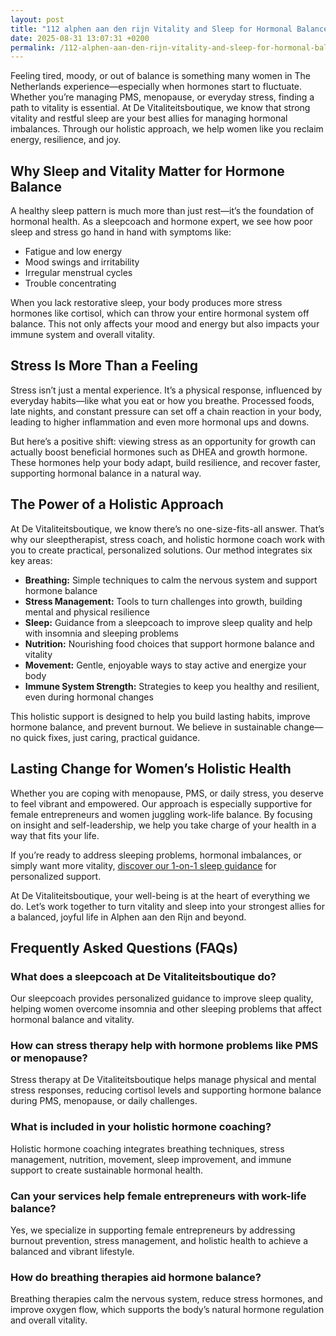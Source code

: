 ```yaml
---
layout: post
title: "112 alphen aan den rijn Vitality and Sleep for Hormonal Balance"
date: 2025-08-31 13:07:31 +0200
permalink: /112-alphen-aan-den-rijn-vitality-and-sleep-for-hormonal-balance/
---
```

Feeling tired, moody, or out of balance is something many women in The Netherlands experience—especially when hormones start to fluctuate. Whether you’re managing PMS, menopause, or everyday stress, finding a path to vitality is essential. At De Vitaliteitsboutique, we know that strong vitality and restful sleep are your best allies for managing hormonal imbalances. Through our holistic approach, we help women like you reclaim energy, resilience, and joy.

## Why Sleep and Vitality Matter for Hormone Balance

A healthy sleep pattern is much more than just rest—it’s the foundation of hormonal health. As a sleepcoach and hormone expert, we see how poor sleep and stress go hand in hand with symptoms like:

- Fatigue and low energy  
- Mood swings and irritability  
- Irregular menstrual cycles  
- Trouble concentrating  

When you lack restorative sleep, your body produces more stress hormones like cortisol, which can throw your entire hormonal system off balance. This not only affects your mood and energy but also impacts your immune system and overall vitality.

## Stress Is More Than a Feeling

Stress isn’t just a mental experience. It’s a physical response, influenced by everyday habits—like what you eat or how you breathe. Processed foods, late nights, and constant pressure can set off a chain reaction in your body, leading to higher inflammation and even more hormonal ups and downs.

But here’s a positive shift: viewing stress as an opportunity for growth can actually boost beneficial hormones such as DHEA and growth hormone. These hormones help your body adapt, build resilience, and recover faster, supporting hormonal balance in a natural way.

## The Power of a Holistic Approach

At De Vitaliteitsboutique, we know there’s no one-size-fits-all answer. That’s why our sleeptherapist, stress coach, and holistic hormone coach work with you to create practical, personalized solutions. Our method integrates six key areas:

- **Breathing:** Simple techniques to calm the nervous system and support hormone balance  
- **Stress Management:** Tools to turn challenges into growth, building mental and physical resilience  
- **Sleep:** Guidance from a sleepcoach to improve sleep quality and help with insomnia and sleeping problems  
- **Nutrition:** Nourishing food choices that support hormone balance and vitality  
- **Movement:** Gentle, enjoyable ways to stay active and energize your body  
- **Immune System Strength:** Strategies to keep you healthy and resilient, even during hormonal changes  

This holistic support is designed to help you build lasting habits, improve hormone balance, and prevent burnout. We believe in sustainable change—no quick fixes, just caring, practical guidance.

## Lasting Change for Women’s Holistic Health

Whether you are coping with menopause, PMS, or daily stress, you deserve to feel vibrant and empowered. Our approach is especially supportive for female entrepreneurs and women juggling work-life balance. By focusing on insight and self-leadership, we help you take charge of your health in a way that fits your life.

If you’re ready to address sleeping problems, hormonal imbalances, or simply want more vitality, [discover our 1-on-1 sleep guidance](https://devitaliteitsboutique.nl/slaapproblemen-1-op-1-begeleiding/) for personalized support.

At De Vitaliteitsboutique, your well-being is at the heart of everything we do. Let’s work together to turn vitality and sleep into your strongest allies for a balanced, joyful life in Alphen aan den Rijn and beyond.

## Frequently Asked Questions (FAQs)

### What does a sleepcoach at De Vitaliteitsboutique do?

Our sleepcoach provides personalized guidance to improve sleep quality, helping women overcome insomnia and other sleeping problems that affect hormonal balance and vitality.

### How can stress therapy help with hormone problems like PMS or menopause?

Stress therapy at De Vitaliteitsboutique helps manage physical and mental stress responses, reducing cortisol levels and supporting hormone balance during PMS, menopause, or daily challenges.

### What is included in your holistic hormone coaching?

Holistic hormone coaching integrates breathing techniques, stress management, nutrition, movement, sleep improvement, and immune support to create sustainable hormonal health.

### Can your services help female entrepreneurs with work-life balance?

Yes, we specialize in supporting female entrepreneurs by addressing burnout prevention, stress management, and holistic health to achieve a balanced and vibrant lifestyle.

### How do breathing therapies aid hormone balance?

Breathing therapies calm the nervous system, reduce stress hormones, and improve oxygen flow, which supports the body’s natural hormone regulation and overall vitality.

<script type="application/ld+json">
{
  "@context": "https://schema.org",
  "@type": "BlogPosting",
  "headline": "112 alphen aan den rijn Vitality and Sleep for Hormonal Balance",
  "description": "At De Vitaliteitsboutique in The Netherlands, we empower women through holistic sleep and hormone coaching to improve vitality, manage stress, and balance hormones during PMS, menopause, and daily life.",
  "author": {
    "@type": "Person",
    "name": "De Vitaliteitsboutique"
  },
  "publisher": {
    "@type": "Person",
    "name": "De Vitaliteitsboutique"
  },
  "datePublished": "2024-06-01",
  "mainEntityOfPage": {
    "@type": "WebPage",
    "@id": "https://devitaliteitsboutique.nl/blog/112-alphen-aan-den-rijn-vitality-sleep-hormonal-balance"
  },
  "keywords": "Sleepcoach, Sleeptherapist, Hormone therapist, Hormone expert, Stress therapist, stress coach, breathing therapist, Holistic hormone coach, Vitality, Sleeping problems, Hormone problems, Menopause, PMS, Hormone balance, Sleep and hormones, Holistic therapist, insomnia, Women's holistic health, Burnout prevention for women, Work-life balance for women",
  "articleBody": "Feeling tired, moody, or out of balance is something many women in The Netherlands experience—especially when hormones start to fluctuate. Whether you’re managing PMS, menopause, or everyday stress, finding a path to vitality is essential. At De Vitaliteitsboutique, we know that strong vitality and restful sleep are your best allies for managing hormonal imbalances. Through our holistic approach, we help women like you reclaim energy, resilience, and joy. A healthy sleep pattern is much more than just rest—it’s the foundation of hormonal health. As a sleepcoach and hormone expert, we see how poor sleep and stress go hand in hand with symptoms like fatigue and low energy, mood swings and irritability, irregular menstrual cycles, and trouble concentrating. When you lack restorative sleep, your body produces more stress hormones like cortisol, which can throw your entire hormonal system off balance. This not only affects your mood and energy but also impacts your immune system and overall vitality. Stress isn’t just a mental experience. It’s a physical response, influenced by everyday habits—like what you eat or how you breathe. Processed foods, late nights, and constant pressure can set off a chain reaction in your body, leading to higher inflammation and even more hormonal ups and downs. But here’s a positive shift: viewing stress as an opportunity for growth can actually boost beneficial hormones such as DHEA and growth hormone. These hormones help your body adapt, build resilience, and recover faster, supporting hormonal balance in a natural way. At De Vitaliteitsboutique, we know there’s no one-size-fits-all answer. That’s why our sleeptherapist, stress coach, and holistic hormone coach work with you to create practical, personalized solutions. Our method integrates six key areas: breathing, stress management, sleep, nutrition, movement, and immune system strength. This holistic support is designed to help you build lasting habits, improve hormone balance, and prevent burnout. Whether you are coping with menopause, PMS, or daily stress, you deserve to feel vibrant and empowered. Our approach is especially supportive for female entrepreneurs and women juggling work-life balance. By focusing on insight and self-leadership, we help you take charge of your health in a way that fits your life."
}
</script>

<script type="application/ld+json">
{
  "@context": "https://schema.org",
  "@type": "FAQPage",
  "mainEntity": [
    {
      "@type": "Question",
      "name": "What does a sleepcoach at De Vitaliteitsboutique do?",
      "acceptedAnswer": {
        "@type": "Answer",
        "text": "Our sleepcoach provides personalized guidance to improve sleep quality, helping women overcome insomnia and other sleeping problems that affect hormonal balance and vitality."
      }
    },
    {
      "@type": "Question",
      "name": "How can stress therapy help with hormone problems like PMS or menopause?",
      "acceptedAnswer": {
        "@type": "Answer",
        "text": "Stress therapy at De Vitaliteitsboutique helps manage physical and mental stress responses, reducing cortisol levels and supporting hormone balance during PMS, menopause, or daily challenges."
      }
    },
    {
      "@type": "Question",
      "name": "What is included in your holistic hormone coaching?",
      "acceptedAnswer": {
        "@type": "Answer",
        "text": "Holistic hormone coaching integrates breathing techniques, stress management, nutrition, movement, sleep improvement, and immune support to create sustainable hormonal health."
      }
    },
    {
      "@type": "Question",
      "name": "Can your services help female entrepreneurs with work-life balance?",
      "acceptedAnswer": {
        "@type": "Answer",
        "text": "Yes, we specialize in supporting female entrepreneurs by addressing burnout prevention, stress management, and holistic health to achieve a balanced and vibrant lifestyle."
      }
    },
    {
      "@type": "Question",
      "name": "How do breathing therapies aid hormone balance?",
      "acceptedAnswer": {
        "@type": "Answer",
        "text": "Breathing therapies calm the nervous system, reduce stress hormones, and improve oxygen flow, which supports the body’s natural hormone regulation and overall vitality."
      }
    }
  ]
}
</script>